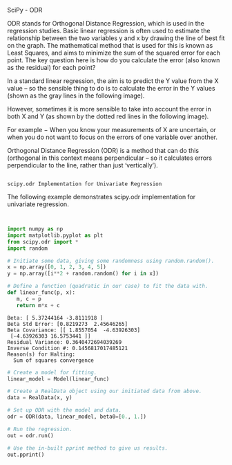 
SciPy - ODR


ODR stands for Orthogonal Distance Regression, which is used in the regression studies. Basic linear regression is often used to estimate the relationship between the two variables y and x by drawing the line of best fit on the graph.
The mathematical method that is used for this is known as Least Squares, and aims to minimize the sum of the squared error for each point. The key question here is how do you calculate the error (also known as the residual) for each point?


In a standard linear regression, the aim is to predict the Y value from the X value – so the sensible thing to do is to calculate the error in the Y values (shown as the gray lines in the following image). 

However, sometimes it is more sensible to take into account the error in both X and Y (as shown by the dotted red lines in the following image).

For example − When you know your measurements of X are uncertain, or when you do not want to focus on the errors of one variable over another.
 
Orthogonal Distance Regression (ODR) is a method that can do this (orthogonal in this context means perpendicular – so it calculates errors perpendicular to the line, rather than just ‘vertically’).
<pre><code>
scipy.odr Implementation for Univariate Regression
</code></pre>
The following example demonstrates scipy.odr implementation for univariate regression.



```python


import numpy as np
import matplotlib.pyplot as plt
from scipy.odr import *
import random

# Initiate some data, giving some randomness using random.random().
x = np.array([0, 1, 2, 3, 4, 5])
y = np.array([i**2 + random.random() for i in x])

# Define a function (quadratic in our case) to fit the data with.
def linear_func(p, x):
   m, c = p
   return m*x + c


```

    Beta: [ 5.37244164 -3.8111918 ]
    Beta Std Error: [0.8219273  2.45646265]
    Beta Covariance: [[ 1.8557054  -4.63926303]
     [-4.63926303 16.5753441 ]]
    Residual Variance: 0.3640472694039269
    Inverse Condition #: 0.1456817017485121
    Reason(s) for Halting:
      Sum of squares convergence



```python
# Create a model for fitting.
linear_model = Model(linear_func)

# Create a RealData object using our initiated data from above.
data = RealData(x, y)

# Set up ODR with the model and data.
odr = ODR(data, linear_model, beta0=[0., 1.])

# Run the regression.
out = odr.run()

# Use the in-built pprint method to give us results.
out.pprint()




```
